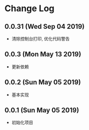 # Change Log

## 0.0.31 (Wed Sep 04 2019)

-   清除控制台打印, 优化代码警告

## 0.0.3 (Mon May 13 2019)

-   更新依赖

## 0.0.2 (Sun May 05 2019)

-   基本实现

## 0.0.1 (Sun May 05 2019)

-   初始化项目
